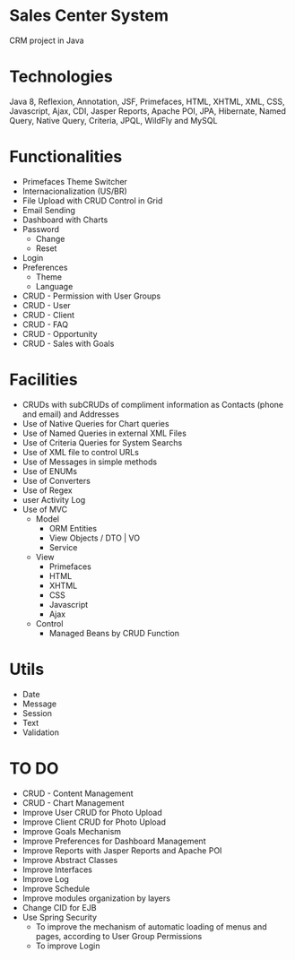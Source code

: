 # Sales Center System
CRM project in Java

# Technologies
Java 8, Reflexion, Annotation, JSF, Primefaces, HTML, XHTML, XML, CSS, Javascript, Ajax, CDI, Jasper Reports, Apache POI, JPA, Hibernate, Named Query, Native Query, Criteria, JPQL, WildFly and MySQL
  
# Functionalities
  * Primefaces Theme Switcher
  * Internacionalization (US/BR)
  * File Upload with CRUD Control in Grid
  * Email Sending
  * Dashboard with Charts
  * Password 
    * Change
    * Reset
  * Login
  * Preferences
    * Theme
    * Language  
  * CRUD - Permission with User Groups
  * CRUD - User 
  * CRUD - Client
  * CRUD - FAQ
  * CRUD - Opportunity
  * CRUD - Sales with Goals
  
# Facilities
  * CRUDs with subCRUDs of compliment information as Contacts (phone and email) and Addresses
  * Use of Native Queries for Chart queries
  * Use of Named Queries in external XML Files
  * Use of Criteria Queries for System Searchs
  * Use of XML file to control URLs
  * Use of Messages in simple methods
  * Use of ENUMs
  * Use of Converters
  * Use of Regex
  * user Activity Log
  * Use of MVC
    * Model
      * ORM Entities
      * View Objects / DTO | VO
      * Service
    * View
      * Primefaces
      * HTML
      * XHTML
      * CSS
      * Javascript
      * Ajax
    * Control
      * Managed Beans by CRUD Function

# Utils  
  * Date
  * Message
  * Session
  * Text
  * Validation

# TO DO
  * CRUD - Content Management
  * CRUD - Chart Management
  * Improve User CRUD for Photo Upload
  * Improve Client CRUD for Photo Upload
  * Improve Goals Mechanism
  * Improve Preferences for Dashboard Management
  * Improve Reports with Jasper Reports and Apache POI
  * Improve Abstract Classes 
  * Improve Interfaces
  * Improve Log
  * Improve Schedule
  * Improve modules organization by layers
  * Change CID for EJB
  * Use Spring Security
    * To improve the mechanism of automatic loading of menus and pages, according to User Group Permissions
    * To improve Login
